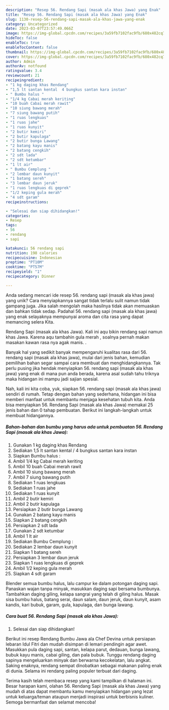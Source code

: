 ```yaml
---
description: "Resep 56. Rendang Sapi (masak ala khas Jawa) yang Enak"
title: "Resep 56. Rendang Sapi (masak ala khas Jawa) yang Enak"
slug: 1130-resep-56-rendang-sapi-masak-ala-khas-jawa-yang-enak
category: Uncategorized
date: 2023-03-07T23:57:49.066Z
image: https://img-global.cpcdn.com/recipes/3a59fb7102fac9fb/680x482cq70/56-rendang-sapi-masak-ala-khas-jawa-foto-resep-utama.jpg
hideToc: false
enableToc: true
enableTocContent: false
thumbnail: https://img-global.cpcdn.com/recipes/3a59fb7102fac9fb/680x482cq70/56-rendang-sapi-masak-ala-khas-jawa-foto-resep-utama.jpg
cover: https://img-global.cpcdn.com/recipes/3a59fb7102fac9fb/680x482cq70/56-rendang-sapi-masak-ala-khas-jawa-foto-resep-utama.jpg
author: Admin
authorAv: notfound
ratingvalue: 3.4
reviewcount: 21
recipeingredient:
- "1 kg daging khas Rendang"
- "1,5 lt santan kental  4 bungkus santan kara instan"
- " Bumbu halus "
- "1/4 kg Cabai merah keriting"
- "10 buah Cabai merah rawit"
- "10 siung bawang merah"
- "7 siung bawang putih"
- "1 ruas lengkuas"
- "1 ruas jahe"
- "1 ruas kunyit"
- "2 butir kemiri"
- "2 butir kapulaga"
- "2 butir bunga Lawang"
- "2 batang kayu manis"
- "2 batang cengkih"
- "2 sdt lada"
- "2 sdt ketumbar"
- "1 lt air"
- " Bumbu Cemplung "
- "2 lembar daun kunyit"
- "1 batang sereh"
- "3 lembar daun jeruk"
- "1 ruas lengkuas di geprek"
- "1/2 keping gula merah"
- "4 sdt garam"
recipeinstructions:

- "Selesai dan siap dihidangkan!"
categories:
- Resep
tags:
- 56
- rendang
- sapi

katakunci: 56 rendang sapi 
nutrition: 198 calories
recipecuisine: Indonesian
preptime: "PT10M"
cooktime: "PT57M"
recipeyield: "1"
recipecategory: Dinner

---
```





Anda sedang mencari ide resep 56. rendang sapi (masak ala khas jawa) yang unik? Cara menyiapkannya sangat tidak terlalu sulit namun tidak gampang juga. Jika salah mengolah maka hasilnya tidak akan memuaskan dan bahkan tidak sedap. Padahal 56. rendang sapi (masak ala khas jawa) yang enak selayaknya mempunyai aroma dan cita rasa yang dapat memancing selera Kita.





Rendang Sapi (masak ala khas Jawa). Kali ini aqu bikin rendang sapi namun khas Jawa. Karena aqu tambahin gula merah , soalnya pernah makan masakan kawan rasa nya agak manis. .

Banyak hal yang sedikit banyak mempengaruhi kualitas rasa dari 56. rendang sapi (masak ala khas jawa), mulai dari jenis bahan, kemudian pemilihan bahan segar sampai cara membuat dan menghidangkannya. Tak perlu pusing jika hendak menyiapkan 56. rendang sapi (masak ala khas jawa) yang enak di mana pun anda berada, karena asal sudah tahu triknya maka hidangan ini mampu jadi sajian spesial.






Nah, kali ini kita coba, yuk, siapkan 56. rendang sapi (masak ala khas jawa) sendiri di rumah. Tetap dengan bahan yang sederhana, hidangan ini bisa memberi manfaat untuk membantu menjaga kesehatan tubuh kita. Anda bisa menyiapkan 56. Rendang Sapi (masak ala khas Jawa) memakai 25 jenis bahan dan 0 tahap pembuatan. Berikut ini langkah-langkah untuk membuat hidangannya.

<!--inarticleads1-->

##### Bahan-bahan dan bumbu yang harus ada untuk pembuatan 56. Rendang Sapi (masak ala khas Jawa):

1. Gunakan 1 kg daging khas Rendang
1. Sediakan 1,5 lt santan kental / 4 bungkus santan kara instan
1. Siapkan  Bumbu halus :
1. Ambil 1/4 kg Cabai merah keriting
1. Ambil 10 buah Cabai merah rawit
1. Ambil 10 siung bawang merah
1. Ambil 7 siung bawang putih
1. Sediakan 1 ruas lengkuas
1. Sediakan 1 ruas jahe
1. Sediakan 1 ruas kunyit
1. Ambil 2 butir kemiri
1. Ambil 2 butir kapulaga
1. Persiapkan 2 butir bunga Lawang
1. Gunakan 2 batang kayu manis
1. Siapkan 2 batang cengkih
1. Persiapkan 2 sdt lada
1. Gunakan 2 sdt ketumbar
1. Ambil 1 lt air
1. Sediakan  Bumbu Cemplung :
1. Sediakan 2 lembar daun kunyit
1. Siapkan 1 batang sereh
1. Persiapkan 3 lembar daun jeruk
1. Siapkan 1 ruas lengkuas di geprek
1. Ambil 1/2 keping gula merah
1. Siapkan 4 sdt garam


Blender semua bumbu halus, lalu campur ke dalam potongan daging sapi. Panaskan wajan tanpa minyak, masukkan daging sapi bersama bumbunya. Tambahkan daging giling, kelapa sangrai yang telah di giling halus. Masak sisa bumbu halus, batang serai, daun salam, daun jeruk, daun kunyit, asam kandis, kari bubuk, garam, gula, kapulaga, dan bunga lawang. 

<!--inarticleads2-->

##### Cara buat 56. Rendang Sapi (masak ala khas Jawa):


1. Selesai dan siap dihidangkan!

Berikut ini resep Rendang Bumbu Jawa ala Chef Devina untuk persiapan lebaran Idul Fitri dan mudah disimpan di lemari pendingin agar awet. Masukkan pula daging sapi, santan, kelapa parut, dedauan, bunga lawang, bubuk kayu manis, cabai giling, dan pala bubuk. Tunggu rendang daging sapinya mengeluarkan minyak dan berwarna kecokelatan, lalu angkat. Saking enaknya, rendang sempat dinobatkan sebagai makanan paling enak di dunia. Selama ini rendang paling populer terbuat dari daging. 

Terima kasih telah membaca resep yang kami tampilkan di halaman ini. Besar harapan kami, olahan 56. Rendang Sapi (masak ala khas Jawa) yang mudah di atas dapat membantu kamu menyiapkan hidangan yang lezat untuk keluarga/teman ataupun menjadi inspirasi untuk berbisnis kuliner. Semoga bermanfaat dan selamat mencoba!
